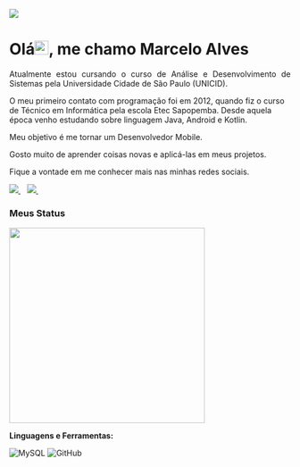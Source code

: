 <p>
  <a href="#"><img src="https://badges.pufler.dev/visits/marceloalves95/marceloalves95"></a>
</p>

<h1 align = "justify"> Olá<img src="https://media.giphy.com/media/hvRJCLFzcasrR4ia7z/giphy.gif" width="25px">, me chamo Marcelo Alves</h1>
<p align = "justify">
Atualmente estou cursando o curso de Análise e Desenvolvimento de Sistemas pela Universidade Cidade de São Paulo (UNICID).

O meu primeiro contato com programação foi em 2012, quando fiz o curso de Técnico em Informática pela escola Etec Sapopemba. Desde aquela época venho estudando sobre linguagem Java, Android e Kotlin.

Meu objetivo é me tornar um Desenvolvedor Mobile.

Gosto muito de aprender coisas novas e aplicá-las em meus projetos.

Fique a vontade em me conhecer mais nas minhas redes sociais.

</p>

 <a href="https://www.linkedin.com/in/marceloalves95/">
    <img src="https://img.shields.io/badge/linkedin-%230077B5.svg?&style=for-the-badge&logo=linkedin&logoColor=white" />
  </a>&nbsp;&nbsp;
  
   <a href="https://instagram.com/marceloalves95">
    <img src="https://img.shields.io/badge/instagram-%23E4405F.svg?&style=for-the-badge&logo=instagram&logoColor=white" />        
  </a>&nbsp;&nbsp;
  
### Meus Status

<p align='left'>
  <a href="#"><img src="https://github-readme-stats.vercel.app/api?username=marceloalves95&show_icons=true&count_private=true&theme=dark" width="350"></a>
</p>

**Linguagens e Ferramentas:**  

![MySQL](https://img.shields.io/badge/-MySQL-blue?style=flat-square&logo=mysql)
![GitHub](https://img.shields.io/badge/-GitHub-181717?style=flat-square&logo=github)

